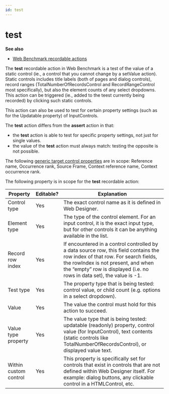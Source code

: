 ```yaml
---
id: test
---
```


# test

**See also**

- [Web Benchmark recordable actions](/Web_and_app_UIs/Web_Benchmark_recordable_actions)

The **test** recordable action in Web Benchmark is a test of the value of a static control (ie., a control that you cannot change by a setValue action). Static controls includes title labels (both of pages and dialog controls), record ranges (TotalNumberOfRecordsControl and RecordRangeControl most specifically), but also the element counts of any select dropdowns. This action can be triggered (ie., added to the teest currently being recorded) by clicking such static controls.

This action can also be used to test for certain property settings (such as for the Updatable property) of InputControls.

The **test** action differs from the **assert** action in that:

- the **test** action is able to test for specific property settings, not just for single values.
- the value of the **test** action must always match: testing the opposite is not possible.

The following [generic target control properties](/Web_and_app_UIs/Testing_your_web_application_with_USoft_Web_Benchmark/Web_Benchmark_test_editing_Identifying_target_controls_and_their_properties.md) are in scope: Reference name, Occurrence rank, Source Frame, Context reference name, Context occurrence rank.

The following property is in scope for the **test** recordable action:

|**Property**|**Editable?**|**Explanation**|
|--------|--------|--------|
|Control type|Yes     |The exact control name as it is defined in Web Designer.|
|Element type|Yes     |The type of the control element. For an input control, it is the exact input type, but for other controls it can be anything available in the list.|
|Record row index|Yes     |If encountered in a control controlled by a data source row, this field contains the row index of that row. For search fields, the rowIndex is not present, and when the “empty” row is displayed (i.e. no rows in data set), the value is -1.|
|Test type|Yes     |The property type that is being tested: control value, or child count (e.g. options in a select dropdown).|
|Value   |Yes     |The value the control must hold for this action to succeed.|
|Value type property|Yes     |The value type that is being tested: updatable (readonly) property, control value (for InputControl), text contents (static controls like TotalNumberOfRecordsControl), or displayed value text.|
|Within custom control|Yes     |This property is specifically set for controls that exist in controls that are not defined within Web Designer itself. For example: dialog buttons, any clickable control in a HTMLControl, etc.|